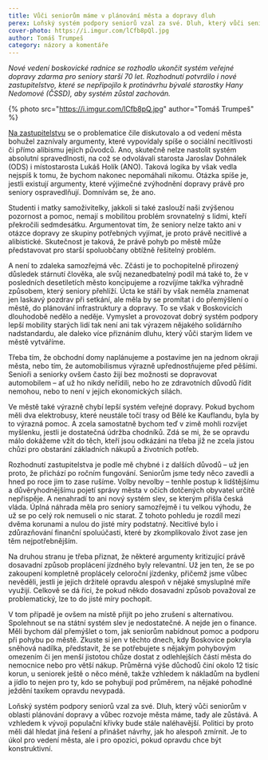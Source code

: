 ```yaml
---
title: Vůči seniorům máme v plánování města a dopravy dluh
perex: Loňský systém podpory seniorů vzal za své. Dluh, který vůči seniorům v oblasti plánování dopravy a vůbec rozvoje města máme, tady ale zůstává.
cover-photo: https://i.imgur.com/lCfb8pQl.jpg
author: Tomáš Trumpeš
category: názory a komentáře
---
```


*Nové vedení boskovické radnice se rozhodlo ukončit systém veřejné dopravy zdarma pro seniory starší 70 let. Rozhodnutí potvrdilo i nové zastupitelstvo, které se nepřipojilo k protinávrhu bývalé starostky Hany Nedomové (ČSSD), aby systém zůstal zachován.*

{% photo src="https://i.imgur.com/lCfb8pQ.jpg" author="Tomáš Trumpeš" %}

[Na zastupitelstvu](http://www.ohlasy.info/clanky/2018/12/zastupitelstvo.html) se o problematice čile diskutovalo a od vedení města bohužel zaznívaly argumenty, které vypovídaly spíše o sociální necitlivosti či přímo alibismu jejich původců. Ano, skutečně nelze nastolit systém absolutní spravedlnosti, na což se odvolávali starosta Jaroslav Dohnálek (ODS) i místostarosta Lukáš Holík (ANO). Taková logika by však vedla nejspíš k tomu, že bychom nakonec nepomáhali nikomu. Otázka spíše je, jestli existují argumenty, které výjimečné zvýhodnění dopravy právě pro seniory ospravedlňují. Domnívám se, že ano.

Studenti i matky samoživitelky, jakkoli si také zaslouží naši zvýšenou pozornost a pomoc, nemají s mobilitou problém srovnatelný s lidmi, kteří překročili sedmdesátku. Argumentovat tím, že seniory nelze takto ani v otázce dopravy ze skupiny potřebných vyjímat, je proto právě necitlivé a alibistické. Skutečnost je taková, že právě pohyb po městě může představovat pro starší spoluobčany obtížně řešitelný problém.

A není to zdaleka samozřejmá věc. Zčásti je to pochopitelně přirozený důsledek stárnutí člověka, ale svůj nezanedbatelný podíl má také to, že v posledních desetiletích město koncipujeme a rozvíjíme takřka výhradně způsobem, který seniory přehlíží. Úcta ke stáří by však neměla znamenat jen laskavý pozdrav při setkání, ale měla by se promítat i do přemýšlení o městě, do plánování infrastruktury a dopravy. To se však v Boskovicích dlouhodobě nedělo a neděje. Vymyslet a provozovat dobrý systém podpory lepší mobility starých lidí tak není ani tak výrazem nějakého solidárního nadstandardu, ale daleko více přiznáním dluhu, který vůči starým lidem ve městě vytváříme.

Třeba tím, že obchodní domy naplánujeme a postavíme jen na jednom okraji města, nebo tím, že automobilismus výrazně upřednostňujeme před pěšími. Senioři a seniorky ovšem často žijí bez možnosti se dopravovat automobilem – ať už ho nikdy neřídili, nebo ho ze zdravotních důvodů řídit nemohou, nebo to není v jejich ekonomických silách.

Ve městě také výrazně chybí lepší systém veřejné dopravy. Pokud bychom měli dva elektrobusy, které neustále točí trasy od Bělé ke Kauflandu, byla by to výrazná pomoc. A zcela samostatně bychom teď v zimě mohli rozvíjet myšlenku, jestli je dostatečná údržba chodníků. Zdá se mi, že se opravdu málo dokážeme vžít do těch, kteří jsou odkázáni na třeba již ne zcela jistou chůzi pro obstarání základních nákupů a životních potřeb.

Rozhodnutí zastupitelstva je podle mě chybné i z dalších důvodů – už jen proto, že přichází po ročním fungování. Seniorům jsme tedy něco zavedli a hned po roce jim to zase rušíme. Volby nevolby – tenhle postup k lidštějšímu a důvěryhodnějšímu pojetí správy města v očích dotčených obyvatel určitě nepřispěje. A nenahradí to ani nový systém slev, se kterým přišla česká vláda. Úplná náhrada měla pro seniory samozřejmě i tu velkou výhodu, že už se po celý rok nemuseli o nic starat. Z tohoto pohledu je rozdíl mezi dvěma korunami a nulou do jisté míry podstatný. Necitlivé bylo i zdůrazňování finanční spoluúčasti, které by zkomplikovalo život zase jen těm nejpotřebnějším.

Na druhou stranu je třeba přiznat, že některé argumenty kritizující právě dosavadní způsob proplácení jízdného byly relevantní. Už jen ten, že se po zakoupení kompletně proplácely celoroční jízdenky, přičemž jsme vůbec nevěděli, jestli je jejich držitelé opravdu alespoň v nějaké smysluplné míře využijí. Celkově se dá říci, že pokud někdo dosavadní způsob považoval ze problematický, lze to do jisté míry pochopit.

V tom případě je ovšem na místě přijít po jeho zrušení s alternativou. Spolehnout se na státní systém slev je nedostatečné. A nejde jen o finance. Měli bychom dál přemýšlet o tom, jak seniorům nabídnout pomoc a podporu při pohybu po městě. Zkuste si jen v těchto dnech, kdy Boskovice pokryla sněhová nadílka, představit, že se potřebujete s nějakým pohybovým omezením či jen menší jistotou chůze dostat z odlehlejších částí města do nemocnice nebo pro větší nákup. Průměrná výše důchodů činí okolo 12 tisíc korun, u seniorek ještě o něco méně, takže vzhledem k nákladům na bydlení a jídlo to nejen pro ty, kdo se pohybují pod průměrem, na nějaké pohodlné ježdění taxíkem opravdu nevypadá.

Loňský systém podpory seniorů vzal za své. Dluh, který vůči seniorům v oblasti plánování dopravy a vůbec rozvoje města máme, tady ale zůstává. A vzhledem k vývoji populační křivky bude stále naléhavější. Politici by proto měli dál hledat jiná řešení a přinášet návrhy, jak ho alespoň zmírnit. Je to úkol pro vedení města, ale i pro opozici, pokud opravdu chce být konstruktivní.